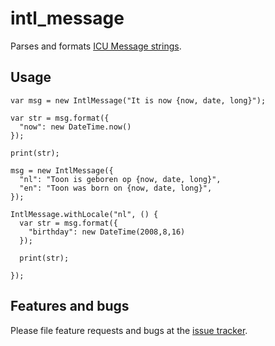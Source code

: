 # intl_message

Parses and formats [ICU Message strings](http://userguide.icu-project.org/formatparse/messages).

## Usage

    var msg = new IntlMessage("It is now {now, date, long}");
    
    var str = msg.format({
      "now": new DateTime.now()
    });
    
    print(str);
    
    msg = new IntlMessage({
      "nl": "Toon is geboren op {now, date, long}",
      "en": "Toon was born on {now, date, long}",
    });
    
    IntlMessage.withLocale("nl", () {
      var str = msg.format({
        "birthday": new DateTime(2008,8,16)
      });
    
      print(str);
   
    });
    
    
## Features and bugs

Please file feature requests and bugs at the [issue tracker][tracker].

[tracker]: https://github.com/appsup-dart/intl_message/issues
